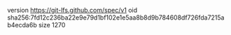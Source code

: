 version https://git-lfs.github.com/spec/v1
oid sha256:7fd12c236ba22e9e79d1bf102e1e5aa8b8d9b784608df726fda7215ab4ecda6b
size 1270
